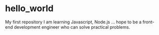 # hello_world
My first repository
I am learning Javascript, Node.js ... hope to be a front-end development engineer who can solve practical problems.
